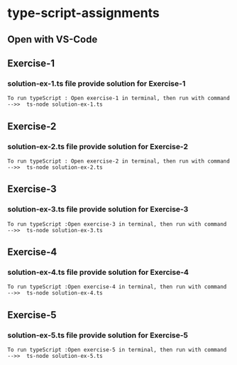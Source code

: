 # type-script-assignments

## Open with VS-Code

## Exercise-1
### solution-ex-1.ts file provide solution for Exercise-1
    To run typeScript : Open exercise-1 in terminal, then run with command -->>  ts-node solution-ex-1.ts

## Exercise-2
### solution-ex-2.ts file provide solution for Exercise-2
    To run typeScript : Open exercise-2 in terminal, then run with command -->>  ts-node solution-ex-2.ts

## Exercise-3
### solution-ex-3.ts file provide solution for Exercise-3
    To run typeScript :Open exercise-3 in terminal, then run with command -->>  ts-node solution-ex-3.ts

## Exercise-4
### solution-ex-4.ts file provide solution for Exercise-4
    To run typeScript :Open exercise-4 in terminal, then run with command -->>  ts-node solution-ex-4.ts

## Exercise-5
### solution-ex-5.ts file provide solution for Exercise-5
    To run typeScript :Open exercise-5 in terminal, then run with command -->>  ts-node solution-ex-5.ts